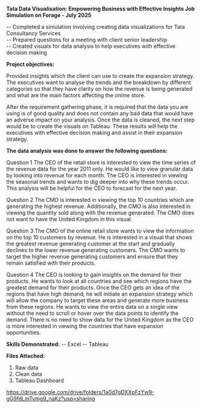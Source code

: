 **Tata Data Visualisation: Empowering Business with Effective Insights Job Simulation on Forage - July 2025**

-- Completed a simulation involving creating data visualizations for Tata Consultancy Services  
-- Prepared questions for a meeting with client senior leadership  
-- Created visuals for data analysis to help executives with effective decision making  

**Project objectives:**

Provided insights which the client can use to create the expansion strategy. The executives want to analyse the trends and the breakdown by different categories so that they have clarity on how the revenue is being generated and what are the main factors affecting the online store.

After the requirement gathering phase, it is required that the data you are using is of good quality and does not contain any bad data that would have an adverse impact on your analysis. Once the data is cleaned, the next step would be to create the visuals on Tableau. These results will help the executives with effective decision making and assist in their expansion strategy.


**The data analysis was done to answer the following questions:**

Question 1 The CEO of the retail store is interested to view the time series of the revenue data for the year 2011 only. He would like to view granular data by looking into revenue for each month. The CEO is interested in viewing the seasonal trends and wants to dig deeper into why these trends occur. This analysis will be helpful for the CEO to forecast for the next year.

Question 2 The CMO is interested in viewing the top 10 countries which are generating the highest revenue. Additionally, the CMO is also interested in viewing the quantity sold along with the revenue generated. The CMO does not want to have the United Kingdom in this visual.

Question 3 The CMO of the online retail store wants to view the information on the top 10 customers by revenue. He is interested in a visual that shows the greatest revenue generating customer at the start and gradually declines to the lower revenue generating customers. The CMO wants to target the higher revenue generating customers and ensure that they remain satisfied with their products.

Question 4 The CEO is looking to gain insights on the demand for their products. He wants to look at all countries and see which regions have the greatest demand for their products. Once the CEO gets an idea of the regions that have high demand, he will initiate an expansion strategy which will allow the company to target these areas and generate more business from these regions. He wants to view the entire data on a single view without the need to scroll or hover over the data points to identify the demand. There is no need to show data for the United Kingdom as the CEO is more interested in viewing the countries that have expansion opportunities.

**Skills Demonstrated:**
-- Excel
-- Tableau

**Files Attached:**
1) Raw data
2) Clean data
3) Tableau Dashboard

https://drive.google.com/drive/folders/1a0d7gDXXpFzYw9-gG9fdLmTvmg9_naKz?usp=sharing
